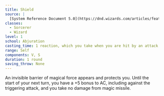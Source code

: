 ```yaml
---
title: Shield
source: |
  [System Reference Document 5.0](https://dnd.wizards.com/articles/features/systems-reference-document-srd)
classes:
  - Sorcerer
  - Wizard
level: 1
school: Abjuration
casting_time: 1 reaction, which you take when you are hit by an attack or targeted by the magic missile spell
range: Self
components: V, S
duration: 1 round
saving_throw: None
---
```


An invisible barrier of magical force appears and protects you. Until the start of your next turn, you have a +5 bonus to AC, including against the triggering attack, and you take no damage from magic missile.
